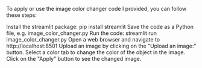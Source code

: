 To apply or use the image color changer code I provided, you can follow these steps:

Install the streamlit package: pip install streamlit
Save the code as a Python file, e.g. image_color_changer.py
Run the code: streamlit run image_color_changer.py
Open a web browser and navigate to http://localhost:8501
Upload an image by clicking on the "Upload an image:" button.
Select a color tab to change the color of the object in the image.
Click on the "Apply" button to see the changed image.
